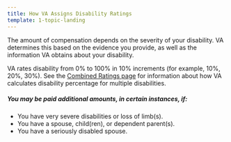 ```yaml
---
title: How VA Assigns Disability Ratings
template: 1-topic-landing
---
```


The amount of compensation depends on the severity of your disability. VA determines this based on the evidence you provide, as well as the information VA obtains about your disability. 

VA rates disability from 0% to 100% in 10% increments (for example, 10%, 20%, 30%). See the [Combined Ratings page](http://www.benefits.va.gov/COMPENSATION/rates-index.asp#combined) for information about how VA calculates disability percentage for multiple disabilities.

##### You may be paid additional amounts, in certain instances, if:

-	You have very severe disabilities or loss of limb(s).
-	You have a spouse, child(ren), or dependent parent(s).
-	You have a seriously disabled spouse.
